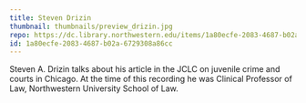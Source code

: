 ```yaml
---
title: Steven Drizin
thumbnail: thumbnails/preview_drizin.jpg
repo: https://dc.library.northwestern.edu/items/1a80ecfe-2083-4687-b02a-6729308a86cc
id: 1a80ecfe-2083-4687-b02a-6729308a86cc
---
```

Steven A. Drizin talks about his article in the JCLC on juvenile crime and courts in Chicago. At the time of this recording he was Clinical Professor of Law, Northwestern University School of Law.
